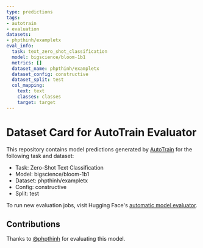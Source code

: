 ```yaml
---
type: predictions
tags:
- autotrain
- evaluation
datasets:
- phpthinh/exampletx
eval_info:
  task: text_zero_shot_classification
  model: bigscience/bloom-1b1
  metrics: []
  dataset_name: phpthinh/exampletx
  dataset_config: constructive
  dataset_split: test
  col_mapping:
    text: text
    classes: classes
    target: target
---
```

# Dataset Card for AutoTrain Evaluator

This repository contains model predictions generated by [AutoTrain](https://huggingface.co/autotrain) for the following task and dataset:

* Task: Zero-Shot Text Classification
* Model: bigscience/bloom-1b1
* Dataset: phpthinh/exampletx
* Config: constructive
* Split: test

To run new evaluation jobs, visit Hugging Face's [automatic model evaluator](https://huggingface.co/spaces/autoevaluate/model-evaluator).

## Contributions

Thanks to [@phpthinh](https://huggingface.co/phpthinh) for evaluating this model.